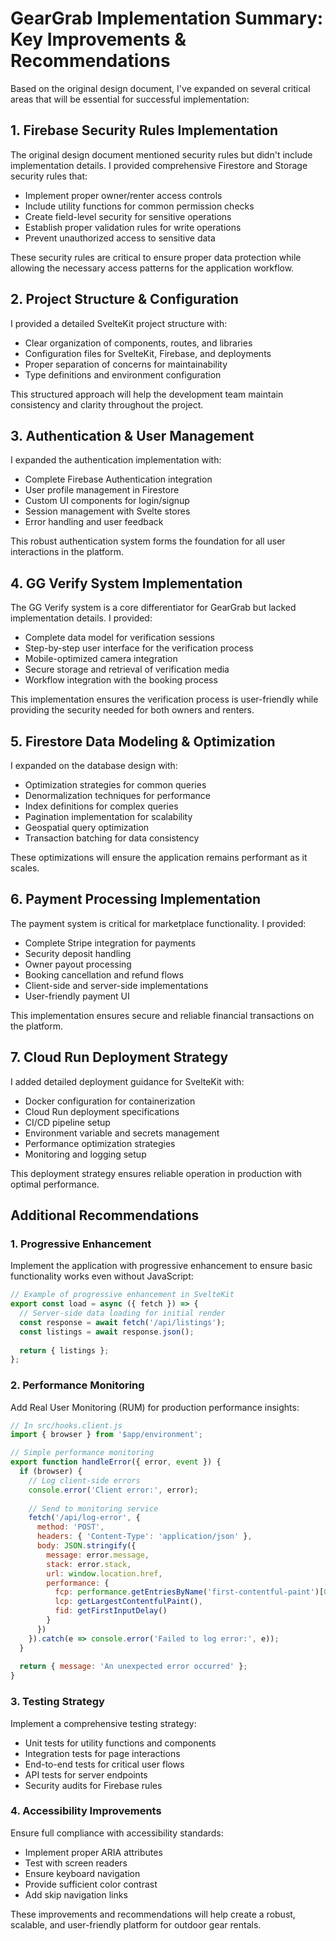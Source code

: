 # GearGrab Implementation Summary: Key Improvements & Recommendations

Based on the original design document, I've expanded on several critical areas that will be essential for successful implementation:

## 1. Firebase Security Rules Implementation

The original design document mentioned security rules but didn't include implementation details. I provided comprehensive Firestore and Storage security rules that:

- Implement proper owner/renter access controls
- Include utility functions for common permission checks
- Create field-level security for sensitive operations
- Establish proper validation rules for write operations
- Prevent unauthorized access to sensitive data

These security rules are critical to ensure proper data protection while allowing the necessary access patterns for the application workflow.

## 2. Project Structure & Configuration

I provided a detailed SvelteKit project structure with:

- Clear organization of components, routes, and libraries
- Configuration files for SvelteKit, Firebase, and deployments
- Proper separation of concerns for maintainability
- Type definitions and environment configuration

This structured approach will help the development team maintain consistency and clarity throughout the project.

## 3. Authentication & User Management

I expanded the authentication implementation with:

- Complete Firebase Authentication integration
- User profile management in Firestore
- Custom UI components for login/signup
- Session management with Svelte stores
- Error handling and user feedback

This robust authentication system forms the foundation for all user interactions in the platform.

## 4. GG Verify System Implementation

The GG Verify system is a core differentiator for GearGrab but lacked implementation details. I provided:

- Complete data model for verification sessions
- Step-by-step user interface for the verification process
- Mobile-optimized camera integration
- Secure storage and retrieval of verification media
- Workflow integration with the booking process

This implementation ensures the verification process is user-friendly while providing the security needed for both owners and renters.

## 5. Firestore Data Modeling & Optimization

I expanded on the database design with:

- Optimization strategies for common queries
- Denormalization techniques for performance
- Index definitions for complex queries
- Pagination implementation for scalability
- Geospatial query optimization
- Transaction batching for data consistency

These optimizations will ensure the application remains performant as it scales.

## 6. Payment Processing Implementation

The payment system is critical for marketplace functionality. I provided:

- Complete Stripe integration for payments
- Security deposit handling
- Owner payout processing
- Booking cancellation and refund flows
- Client-side and server-side implementations
- User-friendly payment UI

This implementation ensures secure and reliable financial transactions on the platform.

## 7. Cloud Run Deployment Strategy

I added detailed deployment guidance for SvelteKit with:

- Docker configuration for containerization
- Cloud Run deployment specifications
- CI/CD pipeline setup
- Environment variable and secrets management
- Performance optimization strategies
- Monitoring and logging setup

This deployment strategy ensures reliable operation in production with optimal performance.

## Additional Recommendations

### 1. Progressive Enhancement

Implement the application with progressive enhancement to ensure basic functionality works even without JavaScript:

```javascript
// Example of progressive enhancement in SvelteKit
export const load = async ({ fetch }) => {
  // Server-side data loading for initial render
  const response = await fetch('/api/listings');
  const listings = await response.json();
  
  return { listings };
};
```

### 2. Performance Monitoring

Add Real User Monitoring (RUM) for production performance insights:

```javascript
// In src/hooks.client.js
import { browser } from '$app/environment';

// Simple performance monitoring
export function handleError({ error, event }) {
  if (browser) {
    // Log client-side errors
    console.error('Client error:', error);
    
    // Send to monitoring service
    fetch('/api/log-error', {
      method: 'POST',
      headers: { 'Content-Type': 'application/json' },
      body: JSON.stringify({
        message: error.message,
        stack: error.stack,
        url: window.location.href,
        performance: {
          fcp: performance.getEntriesByName('first-contentful-paint')[0]?.startTime,
          lcp: getLargestContentfulPaint(),
          fid: getFirstInputDelay()
        }
      })
    }).catch(e => console.error('Failed to log error:', e));
  }
  
  return { message: 'An unexpected error occurred' };
}
```

### 3. Testing Strategy

Implement a comprehensive testing strategy:

- Unit tests for utility functions and components
- Integration tests for page interactions
- End-to-end tests for critical user flows
- API tests for server endpoints
- Security audits for Firebase rules

### 4. Accessibility Improvements

Ensure full compliance with accessibility standards:

- Implement proper ARIA attributes
- Test with screen readers
- Ensure keyboard navigation
- Provide sufficient color contrast
- Add skip navigation links

These improvements and recommendations will help create a robust, scalable, and user-friendly platform for outdoor gear rentals.